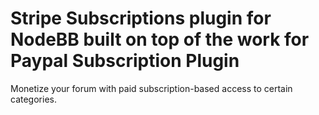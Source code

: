 # Stripe Subscriptions plugin for NodeBB built on top of the work for Paypal Subscription Plugin

Monetize your forum with paid subscription-based access to certain categories.

